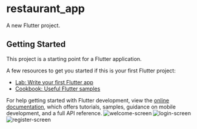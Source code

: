 # restaurant_app

A new Flutter project.

## Getting Started

This project is a starting point for a Flutter application.

A few resources to get you started if this is your first Flutter project:

- [Lab: Write your first Flutter app](https://docs.flutter.dev/get-started/codelab)
- [Cookbook: Useful Flutter samples](https://docs.flutter.dev/cookbook)

For help getting started with Flutter development, view the
[online documentation](https://docs.flutter.dev/), which offers tutorials,
samples, guidance on mobile development, and a full API reference.
![welcome-screen](https://user-images.githubusercontent.com/118599607/220114458-94715a32-38f0-4303-9543-ded5a40dc35c.png)
![login-screen](https://user-images.githubusercontent.com/118599607/220114500-e4aba355-7a36-4ca2-ad63-e4a9d4696b89.png)
![register-screen](https://user-images.githubusercontent.com/118599607/220114553-2dae192b-1bd9-4ac9-adbf-215a9f39fb8f.png)
